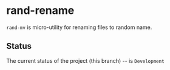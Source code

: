 rand-rename
===========

`rand-mv` is micro-utility for renaming files to random name.

Status
------

The current status of the project (this branch) -- is `Development`
